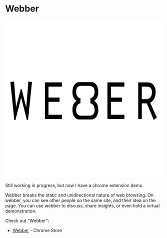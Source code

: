 # Webber
![alt text](logo.png)

Still working in progress, but now I have a chrome extension demo.

Webber breaks the static and unidirectional nature of web browsing. On webber, you can see other people on the same site, and their idea on the page. You can use webber to discuss, share insights, or even hold a virtual demonstration.

Check out "Webber": 

* [Webber](https://chrome.google.com/webstore/detail/webber/hacdibepahooimpocgngngmpiofacikb?utm_source=gmail) - Chrome Store
